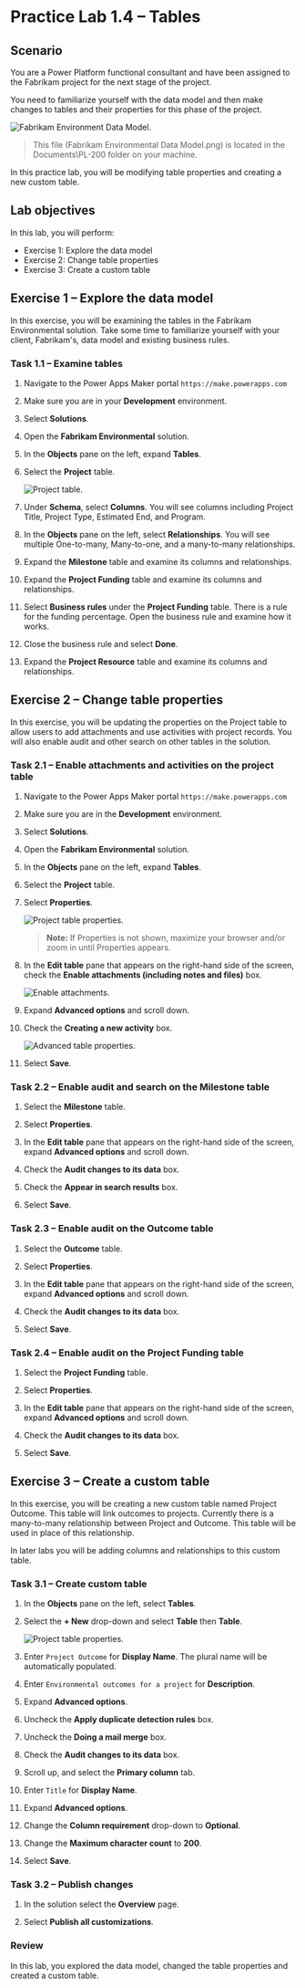 # Practice Lab 1.4 – Tables

## Scenario

You are a Power Platform functional consultant and have been assigned to the Fabrikam project for the next stage of the project.

You need to familiarize yourself with the data model and then make changes to tables and their properties for this phase of the project.

![Fabrikam Environment Data Model.](../media/Fabrikam_Environmental_ERD.png)
> This file (Fabrikam Environmental Data Model.png) is located in the Documents\PL-200 folder on your machine.

In this practice lab, you will be modifying table properties and creating a new custom table.

## Lab objectives
In this lab, you will perform:

+ Exercise 1: Explore the data model 
+ Exercise 2: Change table properties
+ Exercise 3: Create a custom table
  
## Exercise 1 – Explore the data model

In this exercise, you will be examining the tables in the Fabrikam Environmental solution. Take some time to familiarize yourself with your client, Fabrikam's, data model and existing business rules. 


### Task 1.1 – Examine tables

1.  Navigate to the Power Apps Maker portal `https://make.powerapps.com`

1.  Make sure you are in your **Development** environment.

1.  Select **Solutions**.

1.  Open the **Fabrikam Environmental** solution.

1.  In the **Objects** pane on the left, expand **Tables**.

1.  Select the **Project** table.

    ![Project table.](../media/lab-4-01.png)

1.  Under **Schema**, select **Columns**. You will see columns including Project Title, Project Type, Estimated End, and Program.

1.  In the **Objects** pane on the left, select **Relationships**. You will see multiple One-to-many, Many-to-one, and a many-to-many relationships.

1.  Expand the **Milestone** table and examine its columns and relationships.

1.  Expand the **Project Funding** table and examine its columns and relationships.

1.  Select **Business rules** under the **Project Funding** table. There is a rule for the funding percentage. Open the business rule and examine how it works. 

1.  Close the business rule and select **Done**. 

1.  Expand the **Project Resource** table and examine its columns and relationships.


## Exercise 2 – Change table properties

In this exercise, you will be updating the properties on the Project table to allow users to add attachments and use activities with project records. You will also enable audit and other search on other tables in the solution.


### Task 2.1 – Enable attachments and activities on the project table

1.  Navigate to the Power Apps Maker portal `https://make.powerapps.com`

1.  Make sure you are in the **Development** environment.

1.  Select **Solutions**.

1.  Open the **Fabrikam Environmental** solution.

1.  In the **Objects** pane on the left, expand **Tables**.

1.  Select the **Project** table.

1.  Select **Properties**.

    ![Project table properties.](../media/lab-4-02.png)

    > **Note:** If Properties is not shown, maximize your browser and/or zoom in until Properties appears.

1.  In the **Edit table** pane that appears on the right-hand side of the screen, check the **Enable attachments (including notes and files)** box.

    ![Enable attachments.](../media/lab-2-03.png)

1.  Expand **Advanced options** and scroll down.

1.  Check the **Creating a new activity** box.

    ![Advanced table properties.](../media/lab-4-03.png)

1.  Select **Save**.


### Task 2.2 – Enable audit and search on the Milestone table

1.  Select the **Milestone** table.

1.  Select **Properties**.

1.  In the **Edit table** pane that appears on the right-hand side of the screen, expand **Advanced options** and scroll down.

1.  Check the **Audit changes to its data** box.

1.  Check the **Appear in search results** box.

1.  Select **Save**.


### Task 2.3 – Enable audit on the Outcome table

1.  Select the **Outcome** table.

1.  Select **Properties**.

1.  In the **Edit table** pane that appears on the right-hand side of the screen, expand **Advanced options** and scroll down.

1.  Check the **Audit changes to its data** box.

1.  Select **Save**.


### Task 2.4 – Enable audit on the Project Funding table

1.  Select the **Project Funding** table.

1.  Select **Properties**.

1.  In the **Edit table** pane that appears on the right-hand side of the screen, expand **Advanced options** and scroll down.

1.  Check the **Audit changes to its data** box.

1.  Select **Save**.


## Exercise 3 – Create a custom table

In this exercise, you will be creating a new custom table named Project Outcome. This table will link outcomes to projects. Currently there is a many-to-many relationship between Project and Outcome. This table will be used in place of this relationship.

In later labs you will be adding columns and relationships to this custom table.


### Task 3.1 – Create custom table

1.  In the **Objects** pane on the left, select **Tables**.

1.  Select the **+ New** drop-down and select **Table** then **Table**.

      ![Project table properties.](../media/11-1.png)

1.  Enter `Project Outcome` for **Display Name**. The plural name will be automatically populated.

1.  Enter `Environmental outcomes for a project` for **Description**.

1.  Expand **Advanced options**.

1.  Uncheck the **Apply duplicate detection rules** box.

1.  Uncheck the **Doing a mail merge** box.

1.  Check the **Audit changes to its data** box.

1.  Scroll up, and select the **Primary column** tab.

1.  Enter `Title` for **Display Name**.

1.  Expand **Advanced options**.

1.  Change the **Column requirement** drop-down to **Optional**.

1.  Change the **Maximum character count** to **200**.

1.  Select **Save**.


### Task 3.2 – Publish changes

1.  In the solution select the **Overview** page.

1.  Select **Publish all customizations**.

### Review
In this lab, you explored the data model, changed the table properties and created a custom table.
